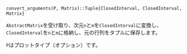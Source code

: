 ```
convert_arguments(P, Matrix)::Tuple{ClosedInterval, ClosedInterval, Matrix}
```

`AbstractMatrix`を受け取り、次元`n`と`m`を`ClosedInterval`に変換し、`ClosedInterval`を`n`と`m`に格納し、元の行列をタプルに保存します。

`P`はプロットタイプ（オプション）です。
